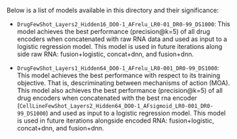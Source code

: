 Below is a list of models available in this directory and their significance:

- `DrugFewShot_Layers2_Hidden16_DO0-1_AFrelu_LR0-01_DR0-99_DS1000`: This model achieves the best performance (precision@k=5) of all drug encoders when concatenated with raw RNA data and used as input to a logistic regression model. This model is used in future iterations along side raw RNA: fusion+logistic, concat+dnn, and fusion+dnn.

- `DrugFewShot_Layers1_Hidden64_DO0-1_AFrelu_LR0-001_DR0-99_DS1000`: This model achieves the best performance with respect to its training objective. That is, descriminating between mechanisms of action (MOA). This model also achieves the best performance (precision@k=5) of all drug encoders when concatenated with the best rna encoder (`CellLineFewShot_Layers2_Hidden64_DO0-1_AFsigmoid_LR0-001_DR0-99_DS1000`) and used as input to a logistic regression model. This model is used in future iterations alongside encoded RNA: fusion+logistic, concat+dnn, and fusion+dnn.

